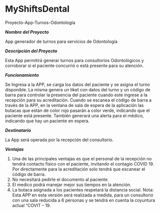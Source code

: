 # MyShiftsDental

Proyecto-App-Turnos-Odontología

 

***Nombre del Proyecto***  

App generador de turnos para servicios de Odontología


    
***Descripción del Proyecto***

Esta App permitirá generar turnos para consultorios Odontológicos y corroborar si el paciente concurrió o 
está presente para su atención.



***Funcionamiento***

Se Ingresa a la APP, se carga los datos del paciente y se asigna el turno disponible. La misma genera un tiket 
con datos del turno y un código de barra para controlar la presencia del paciente cuando este ingrese a la recepción
 para su acreditación. Cuando se escanea el código de barra a través de la APP, en la ventana de sala de espera de la 
aplicación las butacas que están de color rojo pasarán a color verde, indicando que el paciente está presente. También 
generará una alerta para el médico, indicando que hay un paciente en espera.



***Destinatario***    

La App será operada por la recepción del consultorio. 


 
***Ventajas***
   
1. Una de las principales ventajas es que el personal de la recepción no tendrá contacto físico con el paciente, invitando
 el contagio COVID 19. Por directamente para la acreditación solo tendrá que escanear el código de barra.
2. No necesitará pedirle el documento al paciente.
3. El medico podrá manejar mejor sus tiempos en la atención.
4. La butaca asignada a los pacientes respetará la distancia social.
Nota: Esta APP en esta versión será realizada a medida, para un consultorio con una sala reducida a 6 personas y se tendrá 
en cuenta la coyuntura actual “COVIT – 19.
